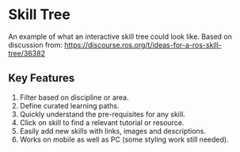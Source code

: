 # Skill Tree

An example of what an interactive skill tree could look like. Based on discussion from: https://discourse.ros.org/t/ideas-for-a-ros-skill-tree/36382

## Key Features

1. Filter based on discipline or area.
2. Define curated learning paths.
3. Quickly understand the pre-requisites for any skill.
4. Click on skill to find a relevant tutorial or resource.
5. Easily add new skills with links, images and descriptions.
6. Works on mobile as well as PC (some styling work still needed).
